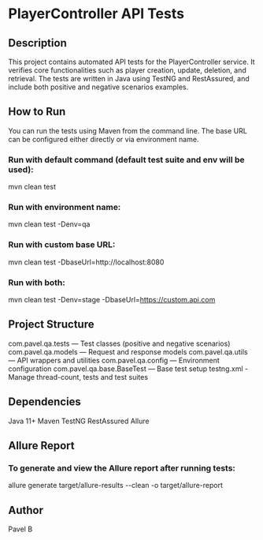 # PlayerController API Tests

## Description

This project contains automated API tests for the PlayerController service. It verifies core functionalities such as player creation, update, deletion, and retrieval. The tests are written in Java using TestNG and RestAssured, and include both positive and negative scenarios examples.

## How to Run

You can run the tests using Maven from the command line. The base URL can be configured either directly or via environment name.

### Run with default command (default test suite and env will be used):

mvn clean test

### Run with environment name:

mvn clean test -Denv=qa

### Run with custom base URL:

mvn clean test -DbaseUrl=http://localhost:8080

### Run with both:

mvn clean test -Denv=stage -DbaseUrl=https://custom.api.com

## Project Structure

com.pavel.qa.tests — Test classes (positive and negative scenarios)
com.pavel.qa.models — Request and response models
com.pavel.qa.utils — API wrappers and utilities
com.pavel.qa.config — Environment configuration
com.pavel.qa.base.BaseTest — Base test setup
testng.xml - Manage thread-count, tests and test suites

## Dependencies

Java 11+
Maven
TestNG
RestAssured
Allure

## Allure Report

### To generate and view the Allure report after running tests:

allure generate target/allure-results --clean -o target/allure-report

## Author

Pavel B